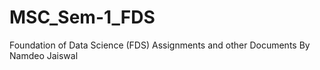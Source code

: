 # MSC_Sem-1_FDS
Foundation of Data Science (FDS) Assignments and other Documents 
By Namdeo Jaiswal
